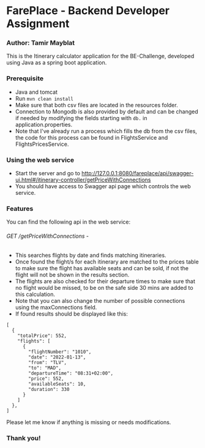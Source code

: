 # FarePlace - Backend Developer Assignment
### Author: Tamir Mayblat

This is the Itinerary calculator application for the BE-Challenge, developed using Java as a spring boot application.

### Prerequisite
* Java and tomcat
* Run ```mvn clean install```
* Make sure that both csv files are located in the resources folder.  
* Connection to Mongodb is also provided by default and can be changed if needed by modifying the fields starting with ```db.``` in application.properties.
* Note that I've already run a process which fills the db from the csv files, the code for this process can be found in FlightsService and FlightsPricesService.

### Using the web service
* Start the server and go to http://127.0.0.1:8080/fareplace/api/swagger-ui.html#/itinerary-controller/getPriceWithConnections
* You should have access to Swagger api page which controls the web service.

### Features
You can find the following api in the web service:

###### GET /getPriceWithConnections -
* This searches flights by date and finds matching itineraries.
* Once found the flight/s for each itinerary are matched to the prices table to make sure the flight has available seats and can be sold, if not the flight will not be shown in the results section.
* The flights are also checked for their departure times to make sure that no flight would be missed, to be on the safe side 30 mins are added to this calculation.
* Note that you can also change the number of possible connections using the maxConnections field.
* If found results should be displayed like this:
```
[
  {
    "totalPrice": 552,
    "flights": [
      {
        "flightNumber": "1010",
        "date": "2022-01-13",
        "from": "TLV",
        "to": "MAD",
        "departureTime": "08:31+02:00",
        "price": 552,
        "availableSeats": 10,
        "duration": 330
      }
    ]
  },
]
```

Please let me know if anything is missing or needs modifications.
### Thank you!
